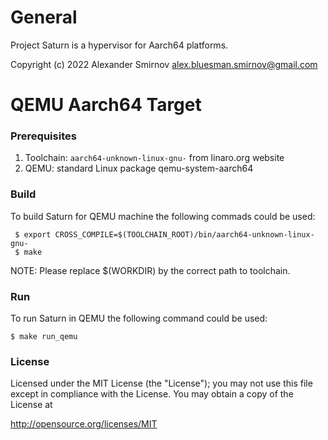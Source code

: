 # General

Project Saturn is a hypervisor for Aarch64 platforms.

Copyright (c) 2022
Alexander Smirnov <alex.bluesman.smirnov@gmail.com>

# QEMU Aarch64 Target

### Prerequisites

1. Toolchain: `aarch64-unknown-linux-gnu-` from linaro.org website
2. QEMU: standard Linux package qemu-system-aarch64

### Build

To build Saturn for QEMU machine the following commads could be used:

```
 $ export CROSS_COMPILE=$(TOOLCHAIN_ROOT)/bin/aarch64-unknown-linux-gnu-
 $ make
```

NOTE: Please replace $(WORKDIR) by the correct path to toolchain.

### Run

To run Saturn in QEMU the following command could be used:

```
$ make run_qemu
```
### License

Licensed under the MIT License (the "License"); you may not use this file except
in compliance with the License. You may obtain a copy of the License at

  http://opensource.org/licenses/MIT
